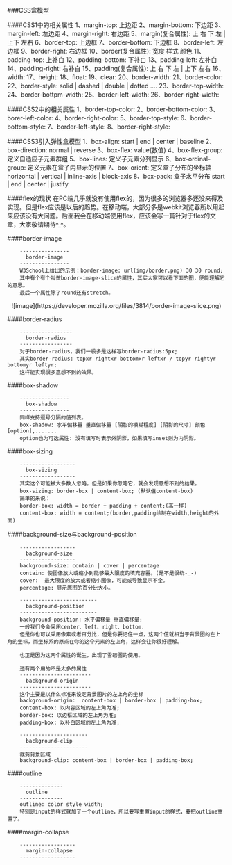 ###CSS盒模型

####CSS1中的相关属性
    1、margin-top: 上边距
    2、margin-bottom: 下边距
    3、margin-left: 左边距
    4、margin-right: 右边距
    5、margin(复合属性): 上 右 下 左 | 上下 左右
    6、border-top: 上边框
    7、border-bottom: 下边框
    8、border-left: 左边框
    9、border-right: 右边框
    10、border(复合属性): 宽度 样式 颜色
    11、padding-top: 上补白
    12、padding-bottom: 下补白
    13、padding-left: 左补白
    14、padding-right: 右补白
    15、padding(复合属性): 上 右 下 左 | 上下 左右
    16、width:
    17、height:
    18、float:
    19、clear:
    20、border-width:
    21、border-color:
    22、border-style: solid | dashed | double | dotted ....
    23、border-top-width:
    24、border-bottpm-width:
    25、border-left-width:
    26、border-right-width:

####CSS2中的相关属性
    1、border-top-color:
    2、border-bottom-color:
    3、borer-left-color:
    4、border-right-color:
    5、border-top-style:
    6、border-bottom-style:
    7、border-left-style:
    8、border-right-style:

####CSS3引入弹性盒模型
    1、box-align: start | end | center | baseline
    2、box-direction: normal | reverse
    3、box-flex: value(数值)
    4、box-flex-group: 定义自适应子元素群组
    5、box-lines: 定义子元素分列显示
    6、box-ordinal-group: 定义元素在盒子内显示的位置
    7、box-orient: 定义盒子分布的坐标轴 horizontal | vertical | inline-axis | block-axis
    8、box-pack: 盒子水平分布 start | end | center | justify

####flex的现状
  在PC端几乎就没有使用flex的，因为很多的浏览器多还没来得及实现。但是flex应该是以后的趋势。在移动端，大部分多是webkit浏览器所以用起来应该没有大问题。后面我会在移动端使用flex，应该会写一篇针对于flex的文章，大家敬请期待^_^。

####border-image
```
    ----------------
      border-image
    ----------------
    W3School上给出的示例：border-image: url(img/border.png) 30 30 round;
    其中有个有个叫做border-image-slice的属性，其实大家可以看下面的图，便能理解它的意思。
    最后一个属性除了round还有stretch。
```
<center>![image](https://developer.mozilla.org/files/3814/border-image-slice.png)</center>

####border-radius
```
    -----------------
      border-radius
    -----------------
    对于border-radius，我们一般多是这样写border-radius:5px;
    其实border-radius: topxr rightxr bottomxr leftxr / topyr rightyr bottomyr leftyr;
    这样能实现很多意想不到的效果。
```

####box-shadow
```
    ----------------
      box-shadow
    ----------------
    同样支持逗号分隔的值列表。
    box-shadow: 水平偏移量 垂直偏移量 [阴影的模糊程度] [阴影的尺寸] 颜色 [option],.......
    option也为可选属性: 没有填写时表示外阴影，如果填写inset则为内阴影。
```

####box-sizing
```
    ------------------
      box-sizing
    ------------------
    其实这个可能被大多数人忽略，但是如果你忽略它，就会发现意想不到的结果。
    box-sizing: border-box | content-box; (默认值content-box)
    简单的来说：
    border-box: width = border + padding + content;(高一样)
    content-box: width = content;(border,padding绘制在width,height的外面)
```

####background-size与background-position
```
    ------------------
      background-size
    ------------------
    background-size: contain | cover | percentage
    contain: 使图像放大或缩小到能够最大限度的填充容器。(是不是很绕-_-)
    cover:  最大限度的放大或者缩小图像，可能或导致显示不全。
    percentage: 显示原图的百分比大小。

    -------------------------
      background-position
    -------------------------
    background-position: 水平偏移量 垂直偏移量;
    一般我们多会采用center、left、right、bottom.
    但是你也可以采用像素或者百分比，但是你要记住一点，这两个值就相当于背景图的左上角的坐标，而坐标系的原点在你的这个元素的左上角，这样会让你很好理解。

    也正是因为这两个属性的诞生，出现了雪碧图的使用。

    还有两个用的不是太多的属性
    -----------------------
      background-origin
    -----------------------
    这个主要是以什么标准来设定背景图片的左上角的坐标
    background-origin:  content-box | border-box | padding-box;
    content-box: 以内容区域的左上角为准;
    border-box: 以边框区域的左上角为准;
    padding-box: 以补白区域的左上角为准;

    ----------------------
      background-clip
    ----------------------  
    裁剪背景区域
    background-clip: content-box | border-box | padding-box;
```

####outline
```
    --------------
      outline
    --------------
    outline: color style width;
    特别是input的样式就加了一个outline，所以要写重置input的样式，要把outline重置了。
```

####margin-collapse
```
    ------------------
      margin-collapse
    ------------------  

```

